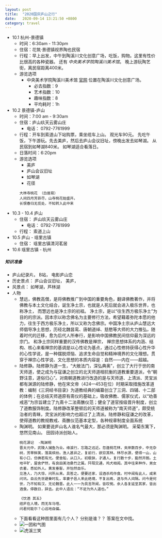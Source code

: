 ```yaml
---
layout: post
title:  "2020国庆庐山之行"
date:   2020-09-14 13:21:50 +0800
category: travel
---
```

- 10.1 杭州-景德镇
  - 时间：6:30am - 11:30pm
  - 住宿：花筑·景德镇视界陶也民宿
  - 行程：早上出发，中午到陶溪川文化创意广场，吃饭，购物。这里有性价比很高的各种瓷器。 还有 *中央美术学院陶溪川美术馆*。 晚上游玩陶艺街，离民宿距离400米。
  - 游览选项
    - 中央美术学院陶溪川美术馆 [官网](http://taoxichuan.com/center_academy.html) 位置在陶溪川文化创意广场。
      - 必去指数：9
      - 艺术指数：10
      - 趣味指数：8
      - 平均耗时：1h
- 10.2 景德镇-庐山
  - 时间：7:00 am - 9:30am
  - 住宿：庐山玖天云雾山庄
    - 电话： 0792-7761999
  - 行程：开车到索道山下站购票，乘坐缆车上山。 观光车90元。 先吃午饭，下午游玩。先去美庐，然后去庐山会议旧址，傍晚出发去如琴湖。 从民宿到如琴湖840米。 如琴湖适合看落日。
  - 日落时间：6:20pm
  - 游览选项
    - 美庐
    - 庐山会议旧址
    - 如琴湖
    - 花径
    ```
    大林寺桃花 （白居易）
    人间四月芳菲尽，山寺桃花始盛开。
    长恨春归无觅处，不知转入此中来
    ```
- 10.3 - 10.4 庐山
  - 住宿： 庐山玖天云雾山庄
    - 电话： 0792-7761999
  - 行程： 索道上山
- 10.5 庐山 - 瑶里古镇
  - 住宿： 瑶里古镇清河茗居
- 10.6 瑶里古镇 - 杭州

##### 知识准备

- 庐山纪录片。 B站， 电影庐山恋
- 历史景点： 庐山会议旧址， 美庐， 
- 风景点： 如琴湖，芦林湖
- 人物
  - 慧远，佛教高僧，是将佛教推广到中国的重要角色，翻译佛教著作，并将佛教与本土文化结合，诞生净土宗，也就是人死后就会进入极乐世界，也称净土， 而慧远也是净土宗的初祖。 净土宗，是以“往生西方极乐净土”为目的的宗派。因本宗以称念佛名为主要修行方法，希望藉着弥陀本愿的他力，往生于西方极乐净土，所以又称为念佛宗。中国净土宗从庐山慧远大师倡导净土思想，历经北魏昙鸾、唐朝道绰、慈愍等大师的大力推弘，随着时代的迁移，愈为后代人所奉行，是影响中国佛教民间信仰最为深远的宗门。 和净土宗同样重要的汉传佛教是禅宗， 禅宗思想体系的内涵、结构、核心来看禅宗的基调是以心性论为基点，通过心性修持获得心性升华的心性学说，是一种摆脱烦恼、追求生命自觉和精神境界的文化理想。贯穿于禅宗心性学说、文化思想的本质内容是：自然——内在——超越。
  - 陆修静。陆修静为道一生，“大敞法门，深弘典奥”，创立了大行于世的南天师道，使之成为与寇谦之创立的北天师道相抗衡的道教重要道派，令“朝野注意，道俗归心”。对南朝道教进行改造的是与天师道、上清派、灵宝派都有渊源的陆修静，他在宋文帝（424—453在位）时期采取措施改革道教：编制《三洞经书目录》为道教经典的编纂创立了三洞、四辅、十二部的体例；在总结天师道原有斋仪的基础上，吸收佛教、儒家仪式，以“劝善戒恶”为宗旨建立了九斋十二法斋醮仪范；健全了道官按级晋升制度，创立了道教服饰制度。陆修静改革整顿后的天师道被称为“南天师道”，颇受统治者的青睐，灵宝派的影响力也超过了上清派。陆修静和寇谦之的改革，使得道教的教规教戒、斋醮仪范基本定型，各种规章制度全面系统
  - 陶渊明。 如果要说庐山名人谁名气最大，那必须是陶渊明。 采菊东篱下，悠然见南山。 田园诗派创始人。 
    ```
    桃花源记  -陶渊明
    晋太元中，武陵人捕鱼为业。缘溪行，忘路之远近。忽逢桃花林，夹岸数百步，中无杂树，芳草鲜美，落英缤纷。渔人甚异之，复前行，欲穷其林。林尽水源，便得一山，山有小口，仿佛若有光。便舍船，从口入。初极狭，才通人。复行数十步，豁然开朗。土地平旷，屋舍俨然，有良田美池桑竹之属。阡陌交通，鸡犬相闻。其中往来种作，男女衣着，悉如外人。黄发垂髫，并怡然自乐。
    见渔人，乃大惊，问所从来。具答之。便要还家，设酒杀鸡作食。村中闻有此人，咸来问讯。自云先世避秦时乱，率妻子邑人来此绝境，不复出焉，遂与外人间隔。问今是何世，乃不知有汉，无论魏晋。此人一一为具言所闻，皆叹惋。余人各复延至其家，皆出酒食。停数日，辞去。此中人语云：“不足为外人道也。”

    《饮酒 其五》
    结庐在人境，而无车马喧。
    问君何能尔？心远地自偏。
    ```
  - 下面看看这种图里面有几个人？ 分别是谁？？ 答案在文中找。  
  - ![一团和气图](http://wlmq.lxfstudio.com/UploadFiles/FCK/2014-09/201409272H66F46JR0.png)
  - ![虎溪三笑](http://dingyue.ws.126.net/vNZX=QgHIdyFZMGQepv2OnjnwQ0T1=TtNfeUjje5BtGc11482904614016compressflag.jpg)
